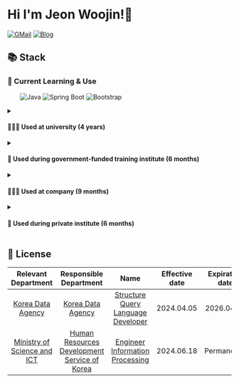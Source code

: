 <h1>Hi I'm Jeon Woojin!👋</h1>

[![GMail](https://img.shields.io/badge/Gmail-d14836?style=flat-square&logo=Gmail&logoColor=white&link=mailto:newwjsdnwls@gmail.com)](mailto:newwjsdnwls@gmail.com) [![Blog](https://img.shields.io/badge/blog-e0edf8?style=flat-square&logo=Astro&logoColor=#BC52EE&link=https://techdoerwoojin.netlify.app)](https://techdoerwoojin.netlify.app)

<h2>📚 Stack</h2>

<h3>🚀 Current Learning & Use</h3>

&ensp;&ensp;&ensp;&ensp;<img alt="Java" src="https://img.shields.io/badge/java-%23ED8B00.svg?style=for-the-badge&logo=java&logoColor=white"/> <img alt="Spring Boot" src="https://img.shields.io/badge/spring Boot-%236DB33F.svg?style=for-the-badge&logo=spring Boot&logoColor=white"/> <img alt="Bootstrap" src="https://img.shields.io/badge/bootstrap-%23563D7C.svg?style=for-the-badge&logo=bootstrap&logoColor=white"/>

  <details>
    <summary>
      <h4>👨🏻‍🎓 Used at university (4 years)</h4>
    </summary>
    &ensp;&ensp;&ensp;&ensp;<img alt="Arduino" src="https://img.shields.io/badge/-Arduino-00979D?style=for-the-badge&logo=Arduino&logoColor=white"/> <img alt="Raspberry Pi" src="https://img.shields.io/badge/-RaspberryPi-C51A4A?style=for-the-badge&logo=Raspberry-Pi"/> <img alt="Auto Cad" src="https://img.shields.io/badge/-auto cad-0078d7?style=for-the-badge&logo=autocad"/> <img alt="Cura" src="https://img.shields.io/badge/-cura-FCC624?style=for-the-badge&logo=cura"/> <img alt="C" src="https://img.shields.io/badge/-C-%23563D7C?style=for-the-badge&logo=C"/>
  </details>
  <details>
    <summary>
      <h4>🏫 Used during government-funded training institute (6 months)</h4>
    </summary>
    &ensp;&ensp;&ensp;&ensp;<img alt="Java" src="https://img.shields.io/badge/java-%23ED8B00.svg?style=for-the-badge&logo=java&logoColor=white"/> <img alt="Spring" src="https://img.shields.io/badge/spring-%236DB33F.svg?style=for-the-badge&logo=spring&logoColor=white"/> <img alt="Eclipse" src="https://img.shields.io/badge/eclipse-%230081CB.svg?style=for-the-badge&logo=eclipse&logoColor=white"/> <img alt="MySQL" src="https://img.shields.io/badge/mysql-%2300f.svg?style=for-the-badge&logo=mysql&logoColor=white"/> <br>
    &ensp;&ensp;&ensp;&ensp;<img alt="HTML5" src="https://img.shields.io/badge/html5-%23E34F26.svg?style=for-the-badge&logo=html5&logoColor=white"/> <img alt="CSS3" src="https://img.shields.io/badge/css3-%231572B6.svg?style=for-the-badge&logo=css3&logoColor=white"/> <img alt="SASS" src="https://img.shields.io/badge/SASS-hotpink.svg?style=for-the-badge&logo=SASS&logoColor=white"/> <img alt="JavaScript" src="https://img.shields.io/badge/javascript-%23323330.svg?style=for-the-badge&logo=javascript&logoColor=%23F7DF1E"/> <img alt="jQuery" src="https://img.shields.io/badge/jquery-%230769AD.svg?style=for-the-badge&logo=jquery&logoColor=white"/><br>
    &ensp;&ensp;&ensp;&ensp;<img alt="Python" src="https://img.shields.io/badge/python-%2314354C.svg?style=for-the-badge&logo=python&logoColor=white"/> <img alt="Django" src="https://img.shields.io/badge/django-%23092E20.svg?style=for-the-badge&logo=django&logoColor=white"/> <img alt="OpenCV" src="https://img.shields.io/badge/opencv-%23white.svg?style=for-the-badge&logo=opencv&logoColor=white"/> <img alt="PyCharm" src="https://img.shields.io/badge/pycharm-143?style=for-the-badge&logo=pycharm&logoColor=black&color=black&labelColor=green"/> <br>
    &ensp;&ensp;&ensp;&ensp;<img alt="TensorFlow" src="https://img.shields.io/badge/TensorFlow-%23FF6F00.svg?style=for-the-badge&logo=TensorFlow&logoColor=white" /> <img alt="Pandas" src="https://img.shields.io/badge/pandas-%23150458.svg?style=for-the-badge&logo=pandas&logoColor=white" /> <img alt="NumPy" src="https://img.shields.io/badge/numpy-%23013243.svg?style=for-the-badge&logo=numpy&logoColor=white" /> <img alt="Jupyter" src="https://img.shields.io/badge/Jupyter-%23F37626.svg?style=for-the-badge&logo=Jupyter&logoColor=white" /> <br>
    &ensp;&ensp;&ensp;&ensp;<img alt="GitHub" src="https://img.shields.io/badge/github-%23121011.svg?style=for-the-badge&logo=github&logoColor=white"/> <img alt="Git" src="https://img.shields.io/badge/git-%23F05033.svg?style=for-the-badge&logo=git&logoColor=white"/> <img alt="AWS" src="https://img.shields.io/badge/AWS-%23FF9900.svg?style=for-the-badge&logo=amazon-aws&logoColor=white"/> <img alt="Linux" src="https://img.shields.io/badge/Linux-FCC624?style=for-the-badge&logo=linux&logoColor=black">
  </details>
  <details>
    <summary>
      <h4>👨🏻‍💼 Used at company (9 months)</h4>
    </summary>
     &ensp;&ensp;&ensp;&ensp;<img alt="React" src="https://img.shields.io/badge/react-%2320232a.svg?style=for-the-badge&logo=react&logoColor=%2361DAFB"/> <img alt="TypeScript" src="https://img.shields.io/badge/typescript-%23007ACC.svg?style=for-the-badge&logo=typescript&logoColor=white"/> <img alt="Node JS" src="https://img.shields.io/badge/node.js-%2343853D.svg?style=for-the-badge&logo=node-dot-js&logoColor=white"/> <img alt="MySQL" src="https://img.shields.io/badge/mysql-%2300f.svg?style=for-the-badge&logo=mysql&logoColor=white"/> <img alt="MongoDB" src ="https://img.shields.io/badge/MongoDB-%234ea94b.svg?style=for-the-badge&logo=mongodb&logoColor=white"/> <br>
    &ensp;&ensp;&ensp;&ensp;<img alt="Material UI" src="https://img.shields.io/badge/material ui-%230081CB.svg?style=for-the-badge&logo=material-ui&logoColor=white"/> <img alt="Styled Components" src="https://img.shields.io/badge/styled--components-DB7093?style=for-the-badge&logo=styled-components&logoColor=white"/> <img alt="TailwindCSS" src="https://img.shields.io/badge/tailwind css-%2338B2AC.svg?style=for-the-badge&logo=tailwind-css&logoColor=white"/> <img alt="Webpack" src="https://img.shields.io/badge/webpack-%238DD6F9.svg?style=for-the-badge&logo=webpack&logoColor=black" /> <br>
    &ensp;&ensp;&ensp;&ensp;<img alt="IntelliJ IDEA" src="https://img.shields.io/badge/IntelliJ IDEA-000000.svg?style=for-the-badge&logo=intellij-idea&logoColor=white"/> <img alt="Figma" src="https://img.shields.io/badge/figma-%23F24E1E.svg?style=for-the-badge&logo=figma&logoColor=white"/> <img alt="GitLab" src="https://img.shields.io/badge/gitlab-%23181717.svg?style=for-the-badge&logo=gitlab&logoColor=white"/>
  </details>
  <details>
    <summary>
      <h4>🏫 Used during private institute (6 months)</h4>
    </summary>
    &ensp;&ensp;&ensp;&ensp;<img alt="Java" src="https://img.shields.io/badge/java-%23ED8B00.svg?style=for-the-badge&logo=java&logoColor=white"/> <img alt="Spring" src="https://img.shields.io/badge/spring-%236DB33F.svg?style=for-the-badge&logo=spring&logoColor=white"/> <img alt="Eclipse" src="https://img.shields.io/badge/eclipse-%230081CB.svg?style=for-the-badge&logo=eclipse&logoColor=white"/> <img alt="MySQL" src="https://img.shields.io/badge/mysql-%2300f.svg?style=for-the-badge&logo=mysql&logoColor=white"/> <br>
    &ensp;&ensp;&ensp;&ensp;<img alt="HTML5" src="https://img.shields.io/badge/html5-%23E34F26.svg?style=for-the-badge&logo=html5&logoColor=white"/> <img alt="CSS3" src="https://img.shields.io/badge/css3-%231572B6.svg?style=for-the-badge&logo=css3&logoColor=white"/> <img alt="JavaScript" src="https://img.shields.io/badge/javascript-%23323330.svg?style=for-the-badge&logo=javascript&logoColor=%23F7DF1E"/> <img alt="jQuery" src="https://img.shields.io/badge/jquery-%230769AD.svg?style=for-the-badge&logo=jquery&logoColor=white"/><br>
    &ensp;&ensp;&ensp;&ensp;<img alt="GitHub" src="https://img.shields.io/badge/github-%23121011.svg?style=for-the-badge&logo=github&logoColor=white"/> <img alt="Git" src="https://img.shields.io/badge/git-%23F05033.svg?style=for-the-badge&logo=git&logoColor=white"/> <img alt="AWS" src="https://img.shields.io/badge/AWS-%23FF9900.svg?style=for-the-badge&logo=amazon-aws&logoColor=white"/> <img alt="Linux" src="https://img.shields.io/badge/Linux-FCC624?style=for-the-badge&logo=linux&logoColor=black">
  </details>

<h2>🪪 License</h2>

| Relevant Department | Responsible Department |                Name                | Effective date | Expiration date |
|:-------------------:|:----------------------:|:----------------------------------:|:--------------:|:---------------:|
|    [Korea Data Agency](https://www.kdata.or.kr/)   |    [Korea Data Agency](https://www.kdata.or.kr/)   | [Structure Query Language Developer](https://www.dataq.or.kr/www/sub/a_04.do) |   2024.04.05   |    2026.04.05   |
|    [Ministry of Science and ICT](https://www.msit.go.kr/eng/index.do)   |    [Human Resources Development Service of Korea](https://www.hrdkorea.or.kr/)   | [Engineer Information Processing](https://www.q-net.or.kr/crf005.do?id=crf00503&jmCd=1320) |   2024.06.18   |    Permanently   |
